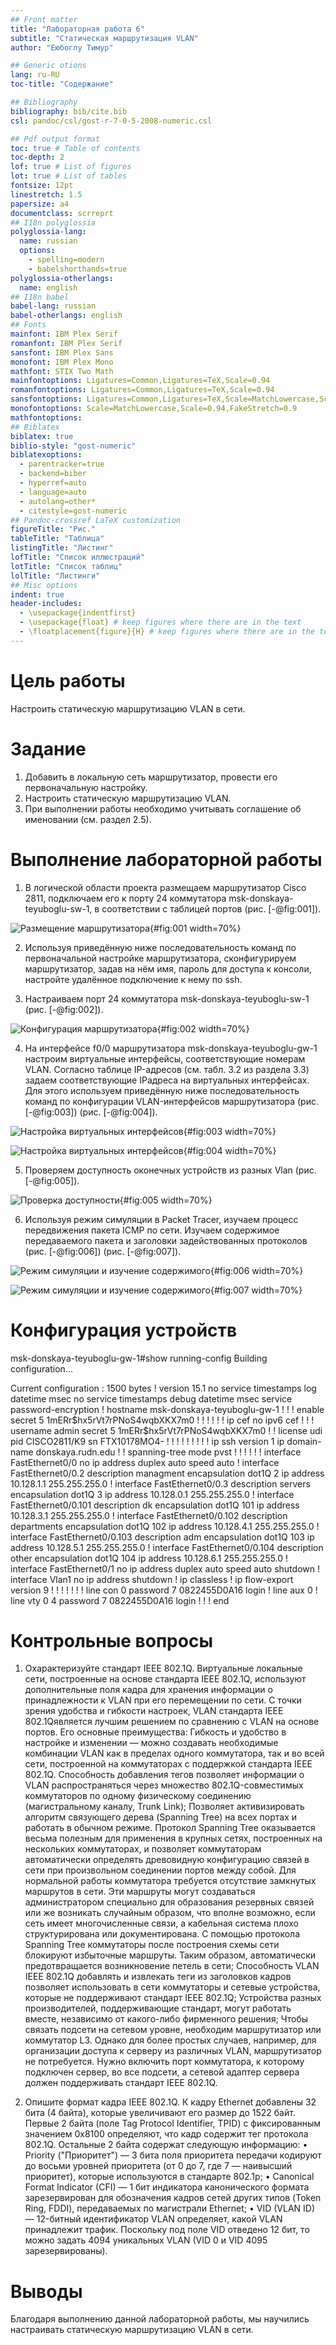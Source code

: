```yaml
---
## Front matter
title: "Лабораторная работа 6"
subtitle: "Статическая маршрутизация VLAN"
author: "Еюбоглу Тимур"

## Generic otions
lang: ru-RU
toc-title: "Содержание"

## Bibliography
bibliography: bib/cite.bib
csl: pandoc/csl/gost-r-7-0-5-2008-numeric.csl

## Pdf output format
toc: true # Table of contents
toc-depth: 2
lof: true # List of figures
lot: true # List of tables
fontsize: 12pt
linestretch: 1.5
papersize: a4
documentclass: scrreprt
## I18n polyglossia
polyglossia-lang:
  name: russian
  options:
	- spelling=modern
	- babelshorthands=true
polyglossia-otherlangs:
  name: english
## I18n babel
babel-lang: russian
babel-otherlangs: english
## Fonts
mainfont: IBM Plex Serif
romanfont: IBM Plex Serif
sansfont: IBM Plex Sans
monofont: IBM Plex Mono
mathfont: STIX Two Math
mainfontoptions: Ligatures=Common,Ligatures=TeX,Scale=0.94
romanfontoptions: Ligatures=Common,Ligatures=TeX,Scale=0.94
sansfontoptions: Ligatures=Common,Ligatures=TeX,Scale=MatchLowercase,Scale=0.94
monofontoptions: Scale=MatchLowercase,Scale=0.94,FakeStretch=0.9
mathfontoptions:
## Biblatex
biblatex: true
biblio-style: "gost-numeric"
biblatexoptions:
  - parentracker=true
  - backend=biber
  - hyperref=auto
  - language=auto
  - autolang=other*
  - citestyle=gost-numeric
## Pandoc-crossref LaTeX customization
figureTitle: "Рис."
tableTitle: "Таблица"
listingTitle: "Листинг"
lofTitle: "Список иллюстраций"
lotTitle: "Список таблиц"
lolTitle: "Листинги"
## Misc options
indent: true
header-includes:
  - \usepackage{indentfirst}
  - \usepackage{float} # keep figures where there are in the text
  - \floatplacement{figure}{H} # keep figures where there are in the text
---
```


# Цель работы

Настроить статическую маршрутизацию VLAN в сети.

# Задание

1. Добавить в локальную сеть маршрутизатор, провести его первоначальную
настройку.
2. Настроить статическую маршрутизацию VLAN.
3. При выполнении работы необходимо учитывать соглашение об именовании
(см. раздел 2.5).

# Выполнение лабораторной работы

1. В логической области проекта размещаем маршрутизатор Cisco 2811, подключаем его к порту 24 коммутатора msk-donskaya-teyuboglu-sw-1, в соответствии с таблицей портов (рис. [-@fig:001]).
   
![Размещение маршрутизатора](image/1.png){#fig:001 width=70%}

2. Используя приведённую ниже последовательность команд по первоначальной настройке маршрутизатора, сконфигурируем маршрутизатор, задав на нём имя, пароль для доступа к консоли, настройте удалённое подключение к нему по ssh.
  
3. Настраиваем порт 24 коммутатора msk-donskaya-teyuboglu-sw-1 (рис. [-@fig:002]).

![Конфигурация маршрутизатора](image/2.png){#fig:002 width=70%}

4. На интерфейсе f0/0 маршрутизатора msk-donskaya-teyuboglu-gw-1 настроим виртуальные интерфейсы, соответствующие номерам VLAN. Согласно таблице IP-адресов (см. табл. 3.2 из раздела 3.3) задаем соответствующие IPадреса на виртуальных интерфейсах. Для этого используем приведённую ниже последовательность команд по конфигурации VLAN-интерфейсов маршрутизатора (рис. [-@fig:003]) (рис. [-@fig:004]).

![Настройка виртуальных интерфейсов](image/3.png){#fig:003 width=70%}

![Настройка виртуальных интерфейсов](image/4.png){#fig:004 width=70%}

5. Проверяем доступность оконечных устройств из разных Vlan (рис. [-@fig:005]). 

![Проверка доступности](image/5.png){#fig:005 width=70%}

6. Используя режим симуляции в Packet Tracer, изучаем процесс передвижения пакета ICMP по сети. Изучаем содержимое передаваемого пакета и заголовки задействованных протоколов (рис. [-@fig:006]) (рис. [-@fig:007]).
   
![Режим симуляции и изучение содержимого](image/6.png){#fig:006 width=70%}

![Режим симуляции и изучение содержимого](image/7.png){#fig:007 width=70%}

# Конфигурация устройств

msk-donskaya-teyuboglu-gw-1#show running-config
Building configuration...

Current configuration : 1500 bytes
!
version 15.1
no service timestamps log datetime msec
no service timestamps debug datetime msec
service password-encryption
!
hostname msk-donskaya-teyuboglu-gw-1
!
!
!
enable secret 5 $1$mERr$hx5rVt7rPNoS4wqbXKX7m0
!
!
!
!
!
!
ip cef
no ipv6 cef
!
!
!
username admin secret 5 $1$mERr$hx5rVt7rPNoS4wqbXKX7m0
!
!
license udi pid CISCO2811/K9 sn FTX10178MO4-
!
!
!
!
!
!
!
!
!
ip ssh version 1
ip domain-name donskaya.rudn.edu
!
!
spanning-tree mode pvst
!
!
!
!
!
!
interface FastEthernet0/0
 no ip address
 duplex auto
 speed auto
!
interface FastEthernet0/0.2
 description managment
 encapsulation dot1Q 2
 ip address 10.128.1.1 255.255.255.0
!
interface FastEthernet0/0.3
 description servers
 encapsulation dot1Q 3
 ip address 10.128.0.1 255.255.255.0
!
interface FastEthernet0/0.101
 description dk
 encapsulation dot1Q 101
 ip address 10.128.3.1 255.255.255.0
!
interface FastEthernet0/0.102
 description departments
 encapsulation dot1Q 102
 ip address 10.128.4.1 255.255.255.0
!
interface FastEthernet0/0.103
 description adm
 encapsulation dot1Q 103
 ip address 10.128.5.1 255.255.255.0
!
interface FastEthernet0/0.104
 description other
 encapsulation dot1Q 104
 ip address 10.128.6.1 255.255.255.0
!
interface FastEthernet0/1
 no ip address
 duplex auto
 speed auto
 shutdown
!
interface Vlan1
 no ip address
 shutdown
!
ip classless
!
ip flow-export version 9
!
!
!
!
!
!
!
line con 0
 password 7 0822455D0A16
 login
!
line aux 0
!
line vty 0 4
 password 7 0822455D0A16
 login
!
!
!
end

# Контрольные вопросы

1.	Охарактеризуйте стандарт IEEE 802.1Q. 
Виртуальные локальные сети, построенные на основе стандарта IEEE 802.1Q, используют дополнительные поля кадра для хранения информации о принадлежности к VLAN при его перемещении по сети. С точки зрения удобства и гибкости настроек, VLAN стандарта IEEE 802.1Qявляется лучшим решением по сравнению с VLAN на основе портов. Его основные преимущества:
Гибкость и удобство в настройке и изменении — можно создавать необходимые комбинации VLAN как в пределах одного коммутатора, так и во всей сети, построенной на коммутаторах с поддержкой стандарта IEEE 802.1Q. Способность добавления тегов позволяет информации о VLAN распространяться через множество 802.1Q-совместимых коммутаторов по одному физическому соединению (магистральному каналу, Trunk Link);
Позволяет активизировать алгоритм связующего дерева (Spanning Tree) на всех портах и работать в обычном режиме. Протокол Spanning Tree оказывается весьма полезным для применения в крупных сетях, построенных на нескольких коммутаторах, и позволяет коммутаторам автоматически определять древовидную конфигурацию связей в сети при произвольном соединении портов между собой. Для нормальной работы коммутатора требуется отсутствие замкнутых маршрутов в сети. Эти маршруты могут создаваться администратором специально для образования резервных связей или же возникать случайным образом, что вполне возможно, если сеть имеет многочисленные связи, а кабельная система плохо структурирована или документирована. С помощью протокола Spanning Tree коммутаторы после построения схемы сети блокируют избыточные маршруты. Таким образом, автоматически предотвращается возникновение петель в сети;
Способность VLAN IEEE 802.1Q добавлять и извлекать теги из заголовков кадров позволяет использовать в сети коммутаторы и сетевые устройства, которые не поддерживают стандарт IEEE 802.1Q;
Устройства разных производителей, поддерживающие стандарт, могут работать вместе, независимо от какого-либо фирменного решения;
Чтобы связать подсети на сетевом уровне, необходим маршрутизатор или коммутатор L3. Однако для более простых случаев, например, для организации доступа к серверу из различных VLAN, маршрутизатор не потребуется. Нужно включить порт коммутатора, к которому подключен сервер, во все подсети, а сетевой адаптер сервера должен поддерживать стандарт IEEE 802.1Q.

2.	Опишите формат кадра IEEE 802.1Q.
К кадру Ethernet добавлены 32 бита (4 байта), которые увеличивают его размер до 1522 байт. Первые 2 байта (поле Tag Protocol Identifier, TPID) с фиксированным значением 0х8100 определяют, что кадр содержит тег протокола 802.1Q. Остальные 2 байта содержат следующую информацию:
•	Priority ("Приоритет") — 3 бита поля приоритета передачи кодируют до восьми уровней приоритета (от 0 до 7, где 7 — наивысший приоритет), которые используются в стандарте 802.1р;
•	Canonical Format Indicator (CFI) — 1 бит индикатора канонического формата зарезервирован для обозначения кадров сетей других типов (Token Ring, FDDI), передаваемых по магистрали Ethernet;
•	VID (VLAN ID) — 12-битный идентификатор VLAN определяет, какой VLAN принадлежит трафик. Поскольку под поле VID отведено 12 бит, то можно задать 4094 уникальных VLAN (VID 0 и VID 4095 зарезервированы).

# Выводы

Благодаря выполнению данной лабораторной работы, мы научились настраивать статическую маршрутизацию VLAN в сети.
